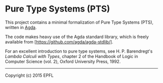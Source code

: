 Pure Type Systems (PTS)
=======================

This project contains a minimal formalization of Pure Type Systems
(PTS), written in [Agda](https://github.com/agda/agda).

The code makes heavy use of the Agda standard library, which is freely
available from [https://github.com/agda/agda-stdlib/].

For an excellent introduction to pure type systems, see
H. P. Barendregt's *Lambda Calculi with Types*, chapter 2 of the
Handbook of Logic in Computer Science (vol. 2), Oxford University
Press, 1992.

---
Copyright (c) 2015 EPFL
